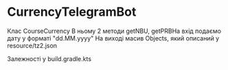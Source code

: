 # CurrencyTelegramBot
Клас CourseCurrency
В ньому 2 методи getNBU, getPRBНа вхід подаємо дату у форматі "dd.MM.yyyy"
На виході масив Objects, який описаний у resource/tz2.json

Залежності у build.gradle.kts

